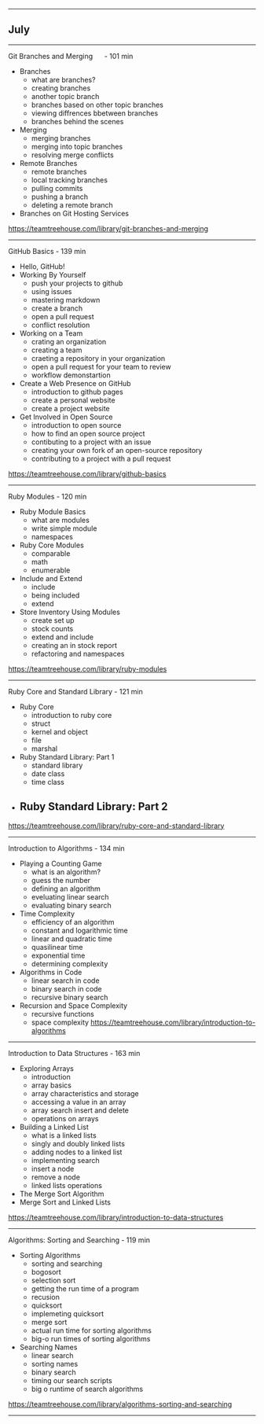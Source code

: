 
---------------------------------------
July  
---------------------------------------
_______________________________________   
Git Branches and Merging      - 101 min
- Branches
  - what are branches?
  - creating branches
  - another topic branch
  - branches based on other topic branches
  - viewing diffrences bbetween branches
  - branches behind the scenes
- Merging
  - merging branches
  - merging into topic branches
  - resolving merge conflicts
- Remote Branches
  - remote branches
  - local tracking branches
  - pulling commits
  - pushing a branch
  - deleting a remote branch
- Branches on Git Hosting Services

https://teamtreehouse.com/library/git-branches-and-merging 

_______________________________________
GitHub Basics                 - 139 min

- Hello, GitHub!
- Working By Yourself
  - push your projects to github
  - using issues
  - mastering markdown
  - create a branch
  - open a pull request
  - conflict resolution
- Working on a Team
  - crating an organization
  - creating a team
  - craeting a repository in your organization
  - open a pull request for your team to review
  - workflow demonstartion
- Create a Web Presence on GitHub
  - introduction to github pages
  - create a personal website
  - create a project website
- Get Involved in Open Source
  - introduction to open source
  - how to find an open source project
  - contibuting to a project with an issue
  - creating your own fork of an open-source repository
  - contributing to a project with a pull request

https://teamtreehouse.com/library/github-basics

_______________________________________
Ruby Modules                  - 120 min

- Ruby Module Basics
  - what are modules
  - write simple module
  - namespaces
- Ruby Core Modules
  - comparable
  - math
  - enumerable
- Include and Extend
  - include
  - being included
  - extend
- Store Inventory Using Modules
  - create set up
  - stock counts
  - extend and include
  - creating an in stock report
  - refactoring and namespaces

https://teamtreehouse.com/library/ruby-modules

________________________________________
Ruby Core and Standard Library - 121 min

- Ruby Core
  - introduction to ruby core
  - struct
  - kernel and object
  - file
  - marshal
- Ruby Standard Library: Part 1
  - standard library
  - date class
  - time class
- Ruby Standard Library: Part 2
  - 

https://teamtreehouse.com/library/ruby-core-and-standard-library

_______________________________________
Introduction to Algorithms    - 134 min

- Playing a Counting Game
  - what is an algorithm?
  - guess the number
  - defining an algorithm
  - eveluating linear search
  - evaluating binary search
- Time Complexity
  - efficiency of an algorithm
  - constant and logarithmic time
  - linear and quadratic time
  - quasilinear time
  - exponential time
  - determining complexity
- Algorithms in Code
  - linear search in code
  - binary search in code
  - recursive binary search
- Recursion and Space Complexity
  - recursive functions
  - space complexity
https://teamtreehouse.com/library/introduction-to-algorithms

_________________________________________
Introduction to Data Structures - 163 min

- Exploring Arrays
  - introduction
  - array basics
  - array characteristics and storage
  - accessing a value in an array
  - array search insert and delete
  - operations on arrays
- Building a Linked List
  - what is a linked lists
  - singly and doubly linked lists
  - adding nodes to a linked list
  - implementing search
  - insert a node
  - remove a node
  - linked lists operations
- The Merge Sort Algorithm
- Merge Sort and Linked Lists

https://teamtreehouse.com/library/introduction-to-data-structures

___________________________________________
Algorithms: Sorting and Searching - 119 min

- Sorting Algorithms
  - sorting and searching
  - bogosort
  - selection sort
  - getting the run time of a program
  - recusion
  - quicksort
  - implemeting quicksort
  - merge sort
  - actual run time for sorting algorithms
  - big-o run times of sorting algorithms
- Searching Names
  - linear search
  - sorting names
  - binary search
  - timing our search scripts
  - big o runtime of search algorithms

https://teamtreehouse.com/library/algorithms-sorting-and-searching

_______________________________________  